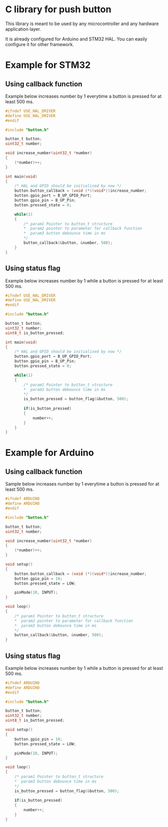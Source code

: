 # C library for push button

This library is meant to be used by any microcontroller and any hardware application layer.

It is already configured for Arduino and STM32 HAL. You can easily configure it for other framework.

# Example for STM32

## Using callback function

Example below increases number by 1 everytime a button is pressed for at least 500 ms.

```C
#ifndef USE_HAL_DRIVER
#define USE_HAL_DRIVER
#endif

#include "button.h"

button_t button;
uint32_t number;

void increase_number(uint32_t *number)
{
    (*number)++;
}

int main(void)
{
    /* HAL and GPIO should be initialised by now */
    button.button_callback = (void (*)(void*))increase_number;
    button.gpio_port = B_UP_GPIO_Port;
    button.gpio_pin = B_UP_Pin;
    button.pressed_state = 0;

    while(1)
    {
        /* param1 Pointer to button_t structure
        *  param2 pointer to parameter for callback function
        *  param3 button debounce time in ms
        */
        button_callback(&button, &number, 500);
    }
}
```

## Using status flag

Example below increases number by 1 while a button is pressed for at least 500 ms.

```C
#ifndef USE_HAL_DRIVER
#define USE_HAL_DRIVER
#endif

#include "button.h"

button_t button;
uint32_t number;
uint8_t is_button_pressed;

int main(void)
{
    /* HAL and GPIO should be initialised by now */
    button.gpio_port = B_UP_GPIO_Port;
    button.gpio_pin = B_UP_Pin;
    button.pressed_state = 0;

    while(1)
    {
        /* param1 Pointer to button_t structure
        *  param3 button debounce time in ms
        */
        is_button_pressed = button_flag(&button, 500);
        
        if(is_button_pressed)
        {
            number++;
        }
    }
}
```

# Example for Arduino

## Using callback function

Sample below increases number by 1 everytime a button is pressed for at least 500 ms.

```C
#ifndef ARDUINO
#define ARDUINO
#endif

#include "button.h"

button_t button;
uint32_t number;

void increase_number(uint32_t *number)
{
    (*number)++;
}

void setup()
{
    button.button_callback = (void (*)(void*))increase_number;
    button.gpio_pin = 10;
    button.pressed_state = LOW;

    pinMode(10, INPUT);
}

void loop()
{
    /* param1 Pointer to button_t structure
    *  param2 pointer to parameter for callback function
    *  param3 button debounce time in ms
    */
    button_callback(&button, &number, 500);
}
```

## Using status flag

Example below increases number by 1 while a button is pressed for at least 500 ms.

```C
#ifndef ARDUINO
#define ARDUINO
#endif

#include "button.h"

button_t button;
uint32_t number;
uint8_t is_button_pressed;

void setup()
{
    button.gpio_pin = 10;
    button.pressed_state = LOW;

    pinMode(10, INPUT);
}

void loop()
{
    /* param1 Pointer to button_t structure
    *  param3 button debounce time in ms
    */
    is_button_pressed = button_flag(&button, 500);
    
    if(is_button_pressed)
    {
        number++;
    }
}
```